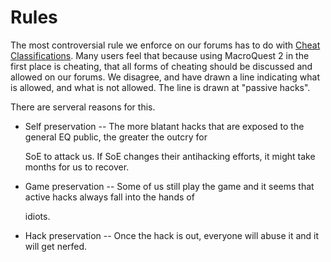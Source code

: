 # Rules

The most controversial rule we enforce on our forums has to do with [Cheat Classifications](cheat-classifications.md). Many users feel that because using MacroQuest 2 in the first place is cheating, that all forms of cheating should be discussed and allowed on our forums. We disagree, and have drawn a line indicating what is allowed, and what is not allowed. The line is drawn at "passive hacks".

There are serveral reasons for this.

* Self preservation -- The more blatant hacks that are exposed to the general EQ public, the greater the outcry for

  SoE to attack us. If SoE changes their antihacking efforts, it might take months for us to recover.

* Game preservation -- Some of us still play the game and it seems that active hacks always fall into the hands of

  idiots.

* Hack preservation -- Once the hack is out, everyone will abuse it and it will get nerfed.

